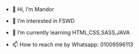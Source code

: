 - 👋 Hi, I’m Mandor
- 👀 I’m interested in FSWD
- 🌱 I’m currently learning HTML,CSS,SASS,JAVA
  
- 📫 How to reach me by Whatsapp: 01009596113
  

<!---
Mando114/Mando114 is a ✨ special ✨ repository because its `README.md` (this file) appears on your GitHub profile.
You can click the Preview link to take a look at your changes.
--->
